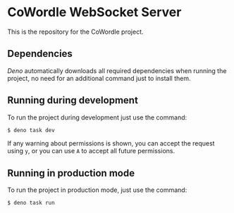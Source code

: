 # CoWordle WebSocket Server
This is the repository for the CoWordle project.

## Dependencies
*Deno* automatically downloads all required dependencies when running the project, no need for an additional command just to install them.

## Running during development
To run the project during development just use the command:
```sh
$ deno task dev
```

If any warning about permissions is shown, you can accept the request using `y`, or you can use `A` to accept all future permissions.

## Running in production mode
To run the project in production mode, just use the command:
```sh
$ deno task run
```
